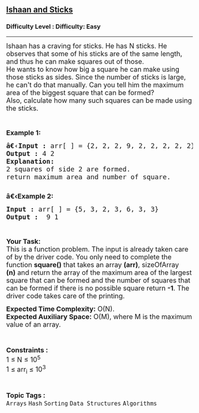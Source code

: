 <h2><a href="https://www.geeksforgeeks.org/problems/ishaan-and-sticks0542/1">Ishaan and Sticks</a></h2><h3>Difficulty Level : Difficulty: Easy</h3><hr><div class="problems_problem_content__Xm_eO"><p><span style="font-size:18px">Ishaan has a craving for sticks. He has N sticks. He observes that some of his sticks are of the same length, and thus he can make squares out of those.<br>
He wants to know how big a square he can make using those sticks as sides. Since the number of sticks is large, he can't do that manually. Can you tell him the maximum area of the biggest square that can be formed?<br>
Also, calculate how many such squares can be made using the sticks.</span></p>

<p>&nbsp;</p>

<p><span style="font-size:18px"><strong>Example 1:</strong></span></p>

<pre><span style="font-size:18px"><strong>â€‹Input :</strong> arr[ ] = {2, 2, 2, 9, 2, 2, 2, 2, 2}
<strong>Output :</strong> 4 2
<strong>Explanation:</strong>
2 squares of side 2 are formed.
return maximum area and number of square.
</span></pre>

<p><br>
<span style="font-size:18px"><strong>â€‹Example 2:</strong></span></p>

<pre><span style="font-size:18px"><strong>Input :</strong> arr[ ] = {5, 3, 2, 3, 6, 3, 3} <strong>
Output :</strong>  9 1</span></pre>

<p>&nbsp;</p>

<p><span style="font-size:18px"><strong>Your Task:</strong><br>
This is a function problem. The input is already taken care of by the driver code. You only need to complete the function <strong>square()</strong> that takes an array <strong>(arr)</strong>, sizeOfArray <strong>(n)</strong>&nbsp;and return the array of the maximum area of the largest square that can be formed and the number of squares that can be formed if there is no possible square return <strong>-1</strong>. The driver code takes care of the printing.</span></p>

<p><span style="font-size:18px"><strong>Expected Time Complexity:</strong>&nbsp;O(N).<br>
<strong>Expected Auxiliary Space:</strong>&nbsp;O(M), where M is the maximum value of an array.</span><br>
<br>
&nbsp;</p>

<p><span style="font-size:18px"><strong>Constraints :&nbsp;</strong><br>
1 ≤ N ≤ 10<sup>5</sup><br>
1 ≤ arr<sub>i</sub> ≤ 10<sup>3</sup></span></p>
</div><br><p><span style=font-size:18px><strong>Topic Tags : </strong><br><code>Arrays</code>&nbsp;<code>Hash</code>&nbsp;<code>Sorting</code>&nbsp;<code>Data Structures</code>&nbsp;<code>Algorithms</code>&nbsp;